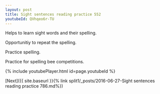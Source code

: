 ```yaml
---
layout: post
title: Sight sentences reading practice 552
youtubeId: QVhqeo6r-TU
---
```

 
 
Helps to learn sight words and their spelling.

Opportunitiy to repeat the spelling. 

Practice spelling. 
 
Practice for spelling bee competitions. 
 
{% include youtubePlayer.html id=page.youtubeId %}
 
 

[Next]({{ site.baseurl }}{% link  split1/_posts/2016-06-27-Sight sentences reading practice 786.md%})
 
